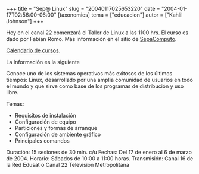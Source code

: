 +++
title = "Sep@ Linux"
slug = "20040117025653220"
date = "2004-01-17T02:56:00-06:00"
[taxonomies]
tema = ["educacion"]
autor = ["Kahlil Johnson"]
+++

Hoy en el canal 22 comenzará el Taller de Linux a las 1100 hrs. El curso
es dado por Fabian Romo. Más información en el sitio de
[SepaComputo](http://sepacomputo.dgsca.unam.mx/modules.php?op=modload&name=Sections&file=index&req=viewarticle&artid=56&page=1).

[Calendario de
cursos](http://redescolar.ilce.edu.mx/redescolar/cursos/sepacomputo/ini_ene04.htm).

<!-- more -->
La Información es la siguiente

Conoce uno de los sistemas operativos más exitosos de los últimos
tiempos: Linux, desarrollado por una amplia comunidad de usuarios en
todo el mundo y que sirve como base de los programas de distribución y
uso libre.

Temas:

-   Requisitos de instalación
-   Configuración de equipo
-   Particiones y formas de arranque
-   Configuración de ambiente gráfico
-   Principales comandos

Duración: 15 sesiones de 30 min. c/u
Fechas: Del 17 de enero al 6 de marzo de 2004.
Horario: Sábados de 10:00 a 11:00 horas.
Transmisión: Canal 16 de la Red Edusat o Canal 22 Televisión
Metropolitana

